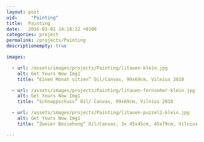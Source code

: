 ```yaml
---
layout: post
uid:     "Painting"
title:  Painting
date:   2016-03-01 14:18:12 +0100
categories: project
permalink: /projects/Painting
descriptionempty: true

images:

  - url: /assets/images/projects/Painting/litauen-klein.jpg
    alt: Get Yours Now Img1
    title: “Einen Monat sitzen” Oil/Canvas, 99x69cm, Vilnius 2010

  - url: /assets/images/projects/Painting/litauen-fernseher-klein.jpg
    alt: Get Yours Now Img1
    title: “Schnappschuss” Oil/ Canvas, 99x69cm, Vilnius 2010

  - url: /assets/images/projects/Painting/litauen-puzzel2-klein.jpg
    alt: Get Yours Now Img1
    title: “Zweier Beziehung“ Oil/Canvas, 3x 45x45cm, 45x79cm, Vilnius 2010

---
```

